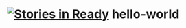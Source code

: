 [![Stories in Ready](https://badge.waffle.io/kayano-shoko/hello-world.png?label=ready&title=Ready)](https://waffle.io/kayano-shoko/hello-world)
hello-world
===========
